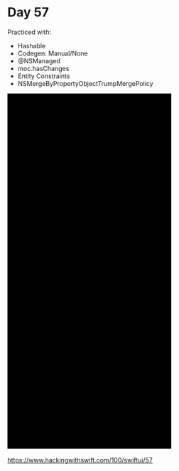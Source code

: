 # Day 57

Practiced with:
- Hashable
- Codegen: Manual/None
- @NSManaged
- moc.hasChanges
- Entity Constraints
- NSMergeByPropertyObjectTrumpMergePolicy

![Day 57](Screenshot/day57.gif)

https://www.hackingwithswift.com/100/swiftui/57